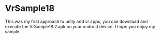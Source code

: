 # VrSample18

This was my first approach to unity and vr apps, you can download and execute the VrSample18.2.apk on your android device. I hope you enjoy my sample.
